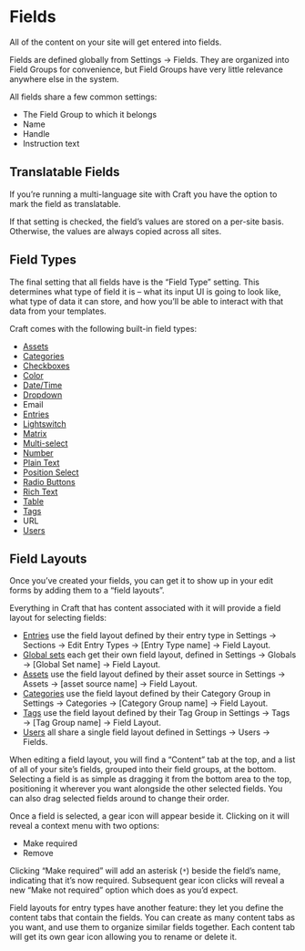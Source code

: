 Fields
=======

All of the content on your site will get entered into fields.

Fields are defined globally from Settings → Fields. They are organized into Field Groups for convenience, but Field Groups have very little relevance anywhere else in the system.

All fields share a few common settings:

* The Field Group to which it belongs
* Name
* Handle
* Instruction text

## Translatable Fields

If you’re running a multi-language site with Craft you have the option to mark the field as translatable.

If that setting is checked, the field’s values are stored on a per-site basis. Otherwise, the values are always copied across all sites.

## Field Types

The final setting that all fields have is the “Field Type” setting. This determines what type of field it is – what its input UI is going to look like, what type of data it can store, and how you’ll be able to interact with that data from your templates.

Craft comes with the following built-in field types:

* [Assets](assets-fields.md)
* [Categories](categories-fields.md)
* [Checkboxes](checkboxes-fields.md)
* [Color](color-fields.md)
* [Date/Time](date-time-fields.md)
* [Dropdown](dropdown-fields.md)
* Email
* [Entries](entries-fields.md)
* [Lightswitch](lightswitch-fields.md)
* [Matrix](matrix-fields.md)
* [Multi-select](multi-select-fields.md)
* [Number](number-fields.md)
* [Plain Text](plain-text-fields.md)
* [Position Select](position-select-fields.md)
* [Radio Buttons](radio-buttons-fields.md)
* [Rich Text](rich-text-fields.md)
* [Table](table-fields.md)
* [Tags](tags-fields.md)
* URL
* [Users](users-fields.md)


## Field Layouts

Once you’ve created your fields, you can get it to show up in your edit forms by adding them to a “field layouts”.

Everything in Craft that has content associated with it will provide a field layout for selecting fields:

* [Entries](sections-and-entries.md) use the field layout defined by their entry type in Settings → Sections → Edit Entry Types → [Entry Type name] → Field Layout.
* [Global sets](globals.md) each get their own field layout, defined in Settings → Globals → [Global Set name] → Field Layout.
* [Assets](assets.md) use the field layout defined by their asset source in Settings → Assets → [asset source name] → Field Layout.
* [Categories](categories.md) use the field layout defined by their Category Group in Settings → Categories → [Category Group name] → Field Layout.
* [Tags](tags.md) use the field layout defined by their Tag Group in Settings → Tags → [Tag Group name] → Field Layout.
* [Users](users.md) all share a single field layout defined in Settings → Users → Fields.

When editing a field layout, you will find a “Content” tab at the top, and a list of all of your site’s fields, grouped into their field groups, at the bottom. Selecting a field is as simple as dragging it from the bottom area to the top, positioning it wherever you want alongside the other selected fields. You can also drag selected fields around to change their order.

Once a field is selected, a gear icon will appear beside it. Clicking on it will reveal a context menu with two options:

* Make required
* Remove

Clicking “Make required” will add an asterisk (`*`) beside the field’s name, indicating that it’s now required. Subsequent gear icon clicks will reveal a new “Make not required” option which does as you’d expect.

Field layouts for entry types have another feature: they let you define the  content tabs that contain the fields. You can create as many content tabs as you want, and use them to organize similar fields together. Each content tab will get its own gear icon allowing you to rename or delete it.
